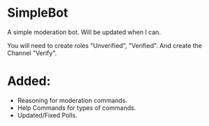 # SimpleBot
A simple moderation bot. Will be updated when I can.

You will need to create roles "Unverified", "Verified". And create the Channel "Verify".

# Added:
- Reasoning for moderation commands.
- Help Commands for types of commands.
- Updated/Fixed Polls.
